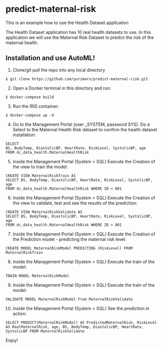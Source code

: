 # predict-maternal-risk
This is an example how to use the Health Dataset application 

The Health Dataset application has 10 real health datasets to use. In this application we will use the Maternal Risk Dataset to predict the risk of the maternal health.

## Installation and use AutoML!
1. Clone/git pull the repo into any local directory

```
$ git clone https://github.com/yurimarx/predict-maternal-risk.git
```

2. Open a Docker terminal in this directory and run:

```
$ docker-compose build
```

3. Run the IRIS container:

```
$ docker-compose up -d
```

4. Go to the Management Portal (user _SYSTEM, password SYS). Do a Select to the Maternal Health Risk dataset to confirm the health dataset installation:
```
SELECT 
BS, BodyTemp, DiastolicBP, HeartRate, RiskLevel, SystolicBP, age
FROM dc_data_health.MaternalHealthRisk
```

5. Inside the Management Portal (System > SQL) Execute the Creation of the view to train the model:
```
CREATE VIEW MaternalRiskTrain AS
SELECT BS, BodyTemp, DiastolicBP, HeartRate, RiskLevel, SystolicBP, age
FROM dc_data_health.MaternalHealthRisk WHERE ID < 801
```

6. Inside the Management Portal (System > SQL) Execute the Creation of the view to validate, test and see the results of the prediction:
```
CREATE VIEW MaternalRiskValidate AS
SELECT BS, BodyTemp, DiastolicBP, HeartRate, RiskLevel, SystolicBP, age
FROM dc_data_health.MaternalHealthRisk WHERE ID > 801
```

7. Inside the Management Portal (System > SQL) Execute the Creation of the Prediction model - predicting the maternal risk level:
```
CREATE MODEL MaternalRiskModel PREDICTING (RiskLevel) FROM MaternalRiskTrain
```

8. Inside the Management Portal (System > SQL) Execute the train of the model:
```
TRAIN MODEL MaternalRiskModel
```

9. Inside the Management Portal (System > SQL) Execute the train of the model:
```
VALIDATE MODEL MaternalRiskModel From MaternalRiskValidate
```

10. Inside the Management Portal (System > SQL) See the prediction in action:
```
SELECT PREDICT(MaternalRiskModel) AS PredictedMaternalRisk, RiskLevel AS RealMaternalRisk, age, BS, BodyTemp, DiastolicBP, HeartRate, SystolicBP FROM MaternalRiskValidate
```

Enjoy!

